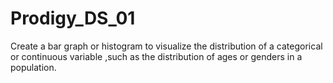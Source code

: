 # Prodigy_DS_01
Create a bar graph or histogram to visualize the distribution of a categorical or continuous variable ,such as the distribution of ages or genders in a population.
